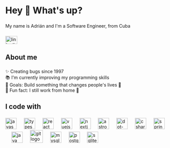 <h1 align="left">Hey 👋 What's up?</h1>

###

<p align="left">My name is Adrián and I'm a Software Engineer, from Cuba</p>

###

<div align="left">
  <a href="https://www.linkedin.com/in/arodriguez797/" target="_blank">
    <img src="https://raw.githubusercontent.com/maurodesouza/profile-readme-generator/master/src/assets/icons/social/linkedin/default.svg" width="37" height="25" alt="linkedin logo"  />
  </a>
</div>

###

<h2 align="left">About me</h2>

###

<p align="left">✨ Creating bugs since 1997<br>📚 I'm currently improving my programming skills<br>🎯 Goals: Build something that changes people's lives 🚀<br>🎲 Fun fact: I still work from home 🤞</p>

###

<h2 align="left">I code with</h2>

###

<div align="left">
  <img src="https://cdn.simpleicons.org/javascript/F7DF1E" height="35" alt="javascript logo"  />
  <img width="15" />
  <img src="https://cdn.simpleicons.org/typescript/3178C6" height="35" alt="typescript logo"  />
  <img width="15" />
  <img src="https://cdn.simpleicons.org/react/61DAFB" height="35" alt="react logo"  />
  <img width="15" />
  <img src="https://cdn.simpleicons.org/vuedotjs/4FC08D" height="35" alt="vuejs logo"  />
  <img width="15" />
  <img src="https://cdn.simpleicons.org/nextdotjs/000000" height="35" alt="nextjs logo"  />
  <img width="15" />
  <img src="https://cdn.simpleicons.org/astro/FF5D01" height="35" alt="astro logo"  />
  <img width="15" />
  <img src="https://cdn.simpleicons.org/dotnet/512BD4" height="35" alt="dot-net logo"  />
  <img width="15" />
  <img src="https://skillicons.dev/icons?i=cs" height="35" alt="csharp logo"  />
  <img width="15" />
  <img src="https://cdn.simpleicons.org/spring/6DB33F" height="35" alt="spring logo"  />
  <img width="15" />
  <img src="https://skillicons.dev/icons?i=java" height="35" alt="java logo"  />
  <img width="15" />
  <img src="https://cdn.jsdelivr.net/gh/devicons/devicon/icons/git/git-original.svg" height="40" alt="git logo"  />
  <img width="15" />
  <img src="https://skillicons.dev/icons?i=mysql" height="35" alt="mysql logo"  />
  <img width="15" />
  <img src="https://cdn.simpleicons.org/postgresql/4169E1" height="35" alt="postgresql logo"  />
  <img width="15" />
  <img src="https://cdn.jsdelivr.net/gh/devicons/devicon/icons/sqlite/sqlite-original.svg" height="35" alt="sqlite logo"  />
</div>

###

